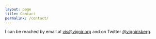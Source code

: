```yaml
---
layout: page
title: Contact
permalink: /contact/
---
```


I can be reached by email at vis@vignir.org and on Twitter [@vignirisberg](http://twitter.com/vignirisberg).
